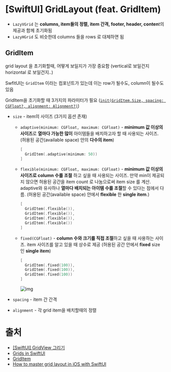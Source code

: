 # [SwiftUI] GridLayout (feat. GridItem)

- `LazyVGrid` 는 **columns, item들의 정렬, item 간격, footer, header, conten**t의 제공과 함께 초기화됨
- `LazyHGrid` 도 비슷한데 columns 들을 rows 로 대체하면 됨

## GridItem

grid layout 을 초기화할때, 어떻게 보일지가 가장 중요함 (vertical로 보일건지 horizontal 로 보일건지..)

SwfitUI는 `GridItem` 이라는 컴포넌트가 있는데 이는 row가 될수도, column이 될수도 있음

GridItem을 초기화할 때 3가지의 파라미터가 필요 ([`init(GridItem.Size, spacing: CGFloat?, alignment: Alignment?)`](https://developer.apple.com/documentation/swiftui/griditem/init(_:spacing:alignment:)))

- `size` - item의 사이즈 (3가지 옵션 존재)

  - `adaptive(minimum: CGFloat, maximum: CGFloat)` - **minimum 값 이상의 사이즈**로 **열마다 가능한 많이** 아이템들을 배치하고자 할 때 사용되는 사이즈. (허용된 공간(available space) 안의 **다수의 item**)

    ```swift
    [
      GridItem(.adaptive(minimum: 50))
    ]
    ```

  - `flexible(minimum: CGFloat, maximum: CGFloat)` -  **minimum 값 이상의 사이즈로 column 수를 조절** 하고 싶을 때 사용되는 사이즈. 만약 min이 제공되지 않으면 허용된 공간을 item count 로 나눔으로써 item size 를 계산. adaptive와 유사하나 **열마다 배치되는 아이템 수를 조절**할 수 있다는 점에서 다름. (허용된 공간(available space) 안에서 **flexible** 한 **single item**.)

    ```swift
    [
      GridItem(.flexible()),
      GridItem(.flexible()),
      GridItem(.flexible()),
      GridItem(.flexible())
    ]
    ```

  - `fixed(CGFloat)` - **column 수와 크기를 직접 조절**하고 싶을 때 사용하는 사이즈. item 사이즈를 알고 있을 때 상수로 제공 (허용된 공간 안에서 **fixed** size 인 **single item**)

    ```swift
    [
      GridItem(.fixed(100)),
      GridItem(.fixed(100)),
      GridItem(.fixed(100))
    ]
    ```


    ![img](https://www.swiftcompiled.com/content/images/2020/06/vgrid.png)
- `spacing` - item 간 간격

- `alignment` - 각 grid item을 배치할때의 정렬

 # 출처

- [[SwiftUI] GridView 그리기](https://jaesung0o0.medium.com/swiftui-gridview-%EA%B7%B8%EB%A6%AC%EA%B8%B0-2f399c9d754c)
- [Grids in SwiftUI](https://www.swiftcompiled.com/swiftui-grids/)
- [GridItem](https://developer.apple.com/documentation/swiftui/griditem)
- [How to master grid layout in iOS with SwiftUI](https://levelup.gitconnected.com/how-to-master-grid-layout-in-ios-with-swiftui-8a9de16ec7ca)


